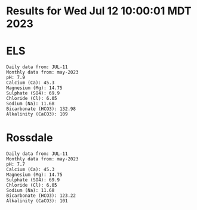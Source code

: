 # Results for Wed Jul 12 10:00:01 MDT 2023
# ELS
```
Daily data from: JUL-11
Monthly data from: may-2023
pH: 7.9
Calcium (Ca): 45.3
Magnesium (Mg): 14.75
Sulphate (SO4): 69.9
Chloride (Cl): 6.05
Sodium (Na): 11.68
Bicarbonate (HCO3): 132.98
Alkalinity (CaCO3): 109
```
# Rossdale
```
Daily data from: JUL-11
Monthly data from: may-2023
pH: 7.7
Calcium (Ca): 45.3
Magnesium (Mg): 14.75
Sulphate (SO4): 69.9
Chloride (Cl): 6.05
Sodium (Na): 11.68
Bicarbonate (HCO3): 123.22
Alkalinity (CaCO3): 101
```
